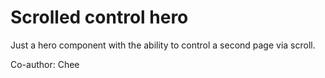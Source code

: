 # Scrolled control hero

Just a hero component with the ability to control a second page via scroll.

Co-author: Chee
